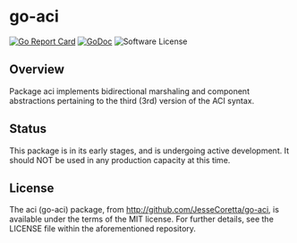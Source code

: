 # go-aci

[![Go Report Card](https://goreportcard.com/badge/JesseCoretta/go-aci)](https://goreportcard.com/report/github.com/JesseCoretta/go-aci) [![GoDoc](https://godoc.org/github.com/JesseCoretta/go-aci?status.svg)](https://godoc.org/github.com/JesseCoretta/go-aci) ![Software License](https://img.shields.io/badge/license-MIT-brightgreen.svg?style=flat-square)

## Overview

Package aci implements bidirectional marshaling and component abstractions pertaining to the third (3rd) version of the ACI syntax.

## Status

This package is in its early stages, and is undergoing active development. It should NOT be used in any production capacity at this time.

## License

The aci (go-aci) package, from http://github.com/JesseCoretta/go-aci, is available under the terms of the MIT license. For further
details, see the LICENSE file within the aforementioned repository.
